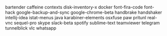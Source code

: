 bartender
caffeine
contexts
disk-inventory-x
docker
font-fira-code
font-hack
google-backup-and-sync
google-chrome-beta
handbrake
handshaker
intellij-idea
istat-menus
java
karabiner-elements
osxfuse
paw
pritunl
real-vnc
sequel-pro
skype
slack-beta
spotify
sublime-text
teamviewer
telegram
tunnelblick
vlc
whatsapp
